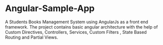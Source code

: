 # Angular-Sample-App
A Students Books Management System using AngularJs as a front end framework. The project contains basic angular architecture with the help of Custom Directives, Controllers, Services, Custom Filters , State Based Routing and Partial Views.


